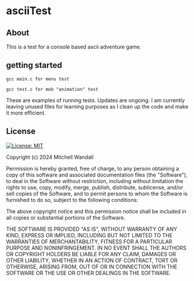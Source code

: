# asciiTest


## About

This is a test for a console based ascii adventure game. 

## getting started 

    gcc main.c for menu test

    gcc test.c for mob "animation" test

These are examples of running tests. Updates are ongoing. I am currently leaving unused files for learning purposes as I clean up the code and make it more efficient.      


## License 
[![License: MIT](https://img.shields.io/badge/License-MIT-green.svg)](https://opensource.org/licenses/MIT)  

Copyright (c) 2024 Mitchell Wandall

Permission is hereby granted, free of charge, to any person obtaining a copy
of this software and associated documentation files (the "Software"), to deal
in the Software without restriction, including without limitation the rights
to use, copy, modify, merge, publish, distribute, sublicense, and/or sell
copies of the Software, and to permit persons to whom the Software is
furnished to do so, subject to the following conditions:

The above copyright notice and this permission notice shall be included in all
copies or substantial portions of the Software.

THE SOFTWARE IS PROVIDED "AS IS", WITHOUT WARRANTY OF ANY KIND, EXPRESS OR
IMPLIED, INCLUDING BUT NOT LIMITED TO THE WARRANTIES OF MERCHANTABILITY,
FITNESS FOR A PARTICULAR PURPOSE AND NONINFRINGEMENT. IN NO EVENT SHALL THE
AUTHORS OR COPYRIGHT HOLDERS BE LIABLE FOR ANY CLAIM, DAMAGES OR OTHER
LIABILITY, WHETHER IN AN ACTION OF CONTRACT, TORT OR OTHERWISE, ARISING FROM,
OUT OF OR IN CONNECTION WITH THE SOFTWARE OR THE USE OR OTHER DEALINGS IN THE
SOFTWARE.